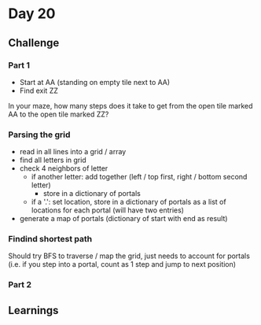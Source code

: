 # Day 20

## Challenge

### Part 1

- Start at AA (standing on empty tile next to AA)
- Find exit ZZ

In your maze, how many steps does it take to get from the open tile marked AA to the open tile marked ZZ?

### Parsing the grid

- read in all lines into a grid / array
- find all letters in grid
- check 4 neighbors of letter
    - if another letter: add together (left / top first, right / bottom second letter)
        - store in a dictionary of portals
    - if a '.': set location, store in a dictionary of portals as a list of locations for each portal (will have two entries)
- generate a map of portals (dictionary of start with end as result)

### Findind shortest path

Should try BFS to traverse / map the grid, just needs to account for portals (i.e. if you step into a portal, count as 1 step and jump to next position)

### Part 2

## Learnings
